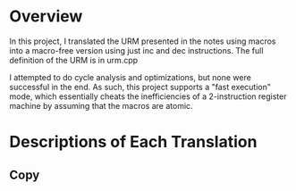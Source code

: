 # Overview

In this project, I translated the URM presented in the notes using macros into a macro-free version using just inc and dec instructions. The full definition of the URM is in urm.cpp

I attempted to do cycle analysis and optimizations, but none were successful in the end. As such, this project supports a "fast execution" mode, which essentially cheats the inefficiencies of a 2-instruction register machine by assuming that the macros are atomic.

# Descriptions of Each Translation

## Copy

